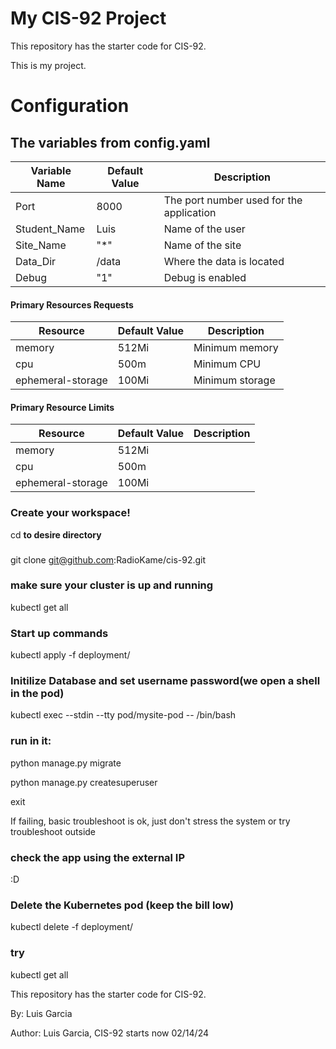 # My CIS-92 Project 

This repository has the starter code for CIS-92. 

This is my project.


# Configuration

## The variables from config.yaml

| Variable Name | Default Value | Description |
| --- | --- | --- | 
|  Port | 8000 | The port number used for the application | 
| Student_Name | Luis | Name of the user | 
| Site_Name | "*" | Name of the site | 
| Data_Dir | /data | Where the data is located | 
| Debug | "1" | Debug is enabled | 

#### Primary Resources Requests
| Resource | Default Value | Description |
| --- | --- | --- |
| memory| 512Mi | Minimum memory | 
| cpu | 500m | Minimum CPU |
| ephemeral-storage | 100Mi | Minimum storage|

#### Primary Resource Limits
| Resource | Default Value | Description |
| --- | --- | --- |
|memory | 512Mi |
|cpu | 500m |
|ephemeral-storage | 100Mi |

### Create your workspace!

cd **to desire directory**

###
git clone git@github.com:RadioKame/cis-92.git

### make sure your cluster is up and running ###

kubectl get all



### Start up commands
kubectl apply -f deployment/

### Initilize Database and set username password(we open a shell in the pod)
kubectl exec --stdin --tty pod/mysite-pod -- /bin/bash




### run in it:

python manage.py migrate

python manage.py createsuperuser

exit

If failing, basic troubleshoot is ok, just don't stress the system or try troubleshoot outside

### check the app using the external IP

:D


### Delete the Kubernetes pod (keep the bill low)
kubectl delete -f deployment/


### try

kubectl get all




This repository has the starter code for CIS-92. 

By: Luis Garcia




Author: Luis Garcia, CIS-92 starts now 02/14/24
